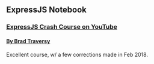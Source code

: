 ## ExpressJS Notebook ##


### [ExpressJS Crash Course on YouTube](https://www.youtube.com/watch?v=gnsO8-xJ8rs&t=2214s) ###

#### [By Brad Traversy](http://www.traversymedia.com/) ####

Excellent course, w/ a few corrections made in Feb 2018.

